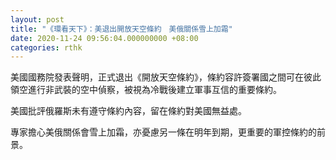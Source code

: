 ```yaml
---
layout: post
title: "《環看天下》：美退出開放天空條約　美俄關係雪上加霜"
date: 2020-11-24 09:56:04.000000000 +08:00
categories: rthk
---
```


美國國務院發表聲明，正式退出《開放天空條約》，條約容許簽署國之間可在彼此領空進行非武裝的空中偵察，被視為冷戰後建立軍事互信的重要條約。

美國批評俄羅斯未有遵守條約內容，留在條約對美國無益處。

專家擔心美俄關係會雪上加霜，亦憂慮另一條在明年到期，更重要的軍控條約的前景。
